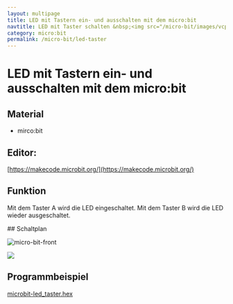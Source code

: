 ```yaml
---
layout: multipage
title: LED mit Tastern ein- und ausschalten mit dem micro:bit
navtitle: LED mit Taster schalten &nbsp;<img src="/micro-bit/images/vcp-meet.png" title="Dieses Angebot kann auch über VCP-Meet genutzt werden.">
category: micro:bit
permalink: /micro-bit/led-taster
---
```

# LED mit Tastern ein- und ausschalten mit dem micro:bit

## Material

+ mirco:bit


## Editor:

[https://makecode.microbit.org/](https://makecode.microbit.org/)

## Funktion

Mit dem Taster A wird die LED eingeschaltet. Mit dem Taster B wird die LED wieder ausgeschaltet.

<div style="page-break-after: always;"></div>
## Schaltplan

![micro-bit-front](images/micro-bit-front.png)

![](images/micro-bit-Screenshot_led_taster_ohne_kit.png)

## Programmbeispiel
[microbit-led_taster.hex](appendix/microbit-led_taster.hex)
